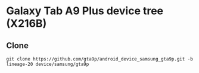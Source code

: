 # Galaxy Tab A9 Plus device tree (X216B)

## Clone
    git clone https://github.com/gta9p/android_device_samsung_gta9p.git -b lineage-20 device/samsung/gta9p
